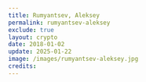 ```yaml
---
title: Rumyantsev, Aleksey
permalink: rumyantsev-aleksey
exclude: true
layout: crypto
date: 2018-01-02
update: 2025-01-22
image: /images/rumyantsev-aleksey.jpg
credits:
---
```

